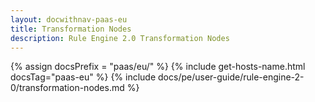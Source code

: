 ```yaml
---
layout: docwithnav-paas-eu
title: Transformation Nodes
description: Rule Engine 2.0 Transformation Nodes
---
```


{% assign docsPrefix = "paas/eu/" %}
{% include get-hosts-name.html docsTag="paas-eu" %}
{% include docs/pe/user-guide/rule-engine-2-0/transformation-nodes.md %}

